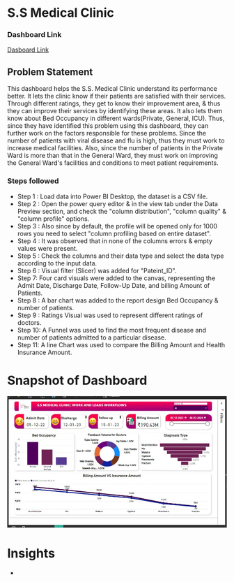 # S.S Medical Clinic
### Dashboard Link 
[Dasboard Link](https://github.com/191Srishti/POWER-BI-PROJECT/blob/main/project%20final.pbix)
## Problem Statement
This dashboard helps the S.S. Medical Clinic understand its performance better. It lets the clinic know if their patients are satisfied with their services. Through different ratings, they get to know their improvement area, & thus they can improve their services by identifying these areas. It also lets them know about Bed Occupancy in different wards(Private, General, ICU).
Thus, since they have identified this problem using this dashboard, they can further work on the factors responsible for these problems.
Since the number of patients with viral disease and flu is high, thus they must work to increase medical facilities. 
Also, since the number of patients in the Private Ward is more than that in the General Ward, they must work on improving the General Ward's facilities and conditions to meet patient requirements.

### Steps followed 

- Step 1 : Load data into Power BI Desktop, the dataset is a CSV file.
- Step 2 : Open the power query editor & in the view tab under the Data Preview section, and check the "column distribution", "column quality" & "column profile" options.
- Step 3 : Also since by default, the profile will be opened only for 1000 rows you need to select "column profiling based on entire dataset".
- Step 4 : It was observed that in none of the columns errors & empty values were present.
- Step 5 : Check the columns and their data type and select the data type according to the input data.  
- Step 6 : Visual filter (Slicer) was added for "Pateint_ID".
- Step 7: Four card visuals were added to the canvas, representing the Admit Date, Discharge Date, Follow-Up Date, and billing Amount of Patients.
- Step 8 : A bar chart was added to the report design Bed Occupancy & number of patients. 
- Step 9 : Ratings Visual was used to represent different ratings of doctors.
- Step 10: A Funnel was used to find the most frequent disease and number of patients admitted to a particular disease.
- Step 11: A line Chart was used to compare the Billing Amount and Health Insurance Amount.

# Snapshot of Dashboard 
![Dashboard_upload](https://github.com/191Srishti/POWER-BI-PROJECT/blob/main/Screenshot%202025.jpg)

# Insights
- 


